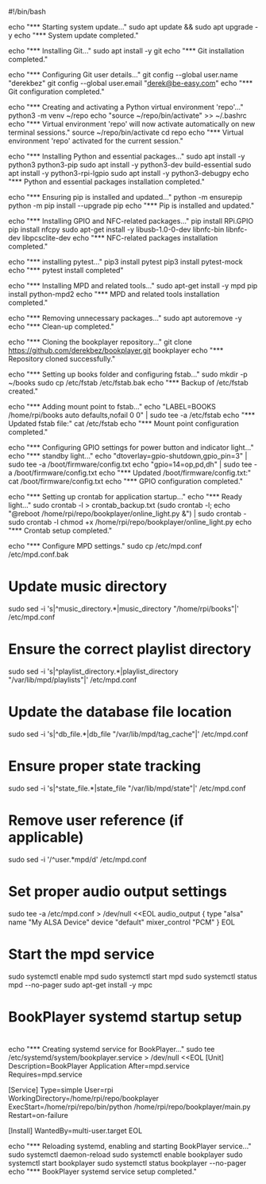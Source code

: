 #!/bin/bash

echo "*** Starting system update..."
sudo apt update && sudo apt upgrade -y
echo "*** System update completed."

echo "*** Installing Git..."
sudo apt install -y git
echo "*** Git installation completed."

echo "*** Configuring Git user details..."
git config --global user.name "derekbez"
git config --global user.email "derek@be-easy.com"
echo "*** Git configuration completed."

echo "*** Creating and activating a Python virtual environment 'repo'..."
python3 -m venv ~/repo
echo "source ~/repo/bin/activate" >> ~/.bashrc
echo "*** Virtual environment 'repo' will now activate automatically on new terminal sessions."
source ~/repo/bin/activate
cd repo
echo "*** Virtual environment 'repo' activated for the current session."

echo "*** Installing Python and essential packages..."
sudo apt install -y python3 python3-pip
sudo apt install -y python3-dev build-essential
sudo apt install -y python3-rpi-lgpio
sudo apt install -y python3-debugpy
echo "*** Python and essential packages installation completed."

echo "*** Ensuring pip is installed and updated..."
python -m ensurepip
python -m pip install --upgrade pip
echo "*** Pip is installed and updated."

echo "*** Installing GPIO and NFC-related packages..."
pip install RPi.GPIO
pip install nfcpy
sudo apt-get install -y libusb-1.0-0-dev libnfc-bin libnfc-dev libpcsclite-dev
echo "*** NFC-related packages installation completed."

echo "*** installing pytest..."
pip3 install pytest
pip3 install pytest-mock
echo "*** pytest install completed"

echo "*** Installing MPD and related tools..."
sudo apt-get install -y mpd
pip install python-mpd2
echo "*** MPD and related tools installation completed."

echo "*** Removing unnecessary packages..."
sudo apt autoremove -y
echo "*** Clean-up completed."

echo "*** Cloning the bookplayer repository..."
git clone https://github.com/derekbez/bookplayer.git bookplayer
echo "*** Repository cloned successfully."

echo "*** Setting up books folder and configuring fstab..."
sudo mkdir -p ~/books
sudo cp /etc/fstab /etc/fstab.bak
echo "*** Backup of /etc/fstab created."

echo "*** Adding mount point to fstab..."
echo "LABEL=BOOKS /home/rpi/books auto defaults,nofail 0 0" | sudo tee -a /etc/fstab
echo "*** Updated fstab file:"
cat /etc/fstab
echo "*** Mount point configuration completed."

echo "*** Configuring GPIO settings for power button and indicator light..."
echo "*** standby light..."
echo "dtoverlay=gpio-shutdown,gpio_pin=3" | sudo tee -a /boot/firmware/config.txt
echo "gpio=14=op,pd,dh" | sudo tee -a /boot/firmware/config.txt
echo "*** Updated /boot/firmware/config.txt:"
cat /boot/firmware/config.txt
echo "*** GPIO configuration completed."

echo "*** Setting up crontab for application startup..."
echo "*** Ready light..."
sudo crontab -l > crontab_backup.txt
(sudo crontab -l; echo "@reboot /home/rpi/repo/bookplayer/online_light.py &") | sudo crontab -
sudo crontab -l
chmod +x /home/rpi/repo/bookplayer/online_light.py
echo "*** Crontab setup completed."

echo "*** Configure MPD settings."
sudo cp /etc/mpd.conf /etc/mpd.conf.bak

# Update music directory
sudo sed -i 's|^music_directory.*|music_directory "/home/rpi/books"|' /etc/mpd.conf

# Ensure the correct playlist directory
sudo sed -i 's|^playlist_directory.*|playlist_directory "/var/lib/mpd/playlists"|' /etc/mpd.conf

# Update the database file location
sudo sed -i 's|^db_file.*|db_file "/var/lib/mpd/tag_cache"|' /etc/mpd.conf

# Ensure proper state tracking
sudo sed -i 's|^state_file.*|state_file "/var/lib/mpd/state"|' /etc/mpd.conf

# Remove user reference (if applicable)
sudo sed -i '/^user.*mpd/d' /etc/mpd.conf

# Set proper audio output settings
sudo tee -a /etc/mpd.conf > /dev/null <<EOL
audio_output {
    type            "alsa"
    name            "My ALSA Device"
    device          "default"
    mixer_control   "PCM"
}
EOL

# Start the mpd service
sudo systemctl enable mpd
sudo systemctl start mpd
sudo systemctl status mpd --no-pager
sudo apt-get install -y mpc



#
# BookPlayer systemd startup setup
#
echo "*** Creating systemd service for BookPlayer..."
sudo tee /etc/systemd/system/bookplayer.service > /dev/null <<EOL
[Unit]
Description=BookPlayer Application
After=mpd.service
Requires=mpd.service

[Service]
Type=simple
User=rpi
WorkingDirectory=/home/rpi/repo/bookplayer
ExecStart=/home/rpi/repo/bin/python /home/rpi/repo/bookplayer/main.py
Restart=on-failure

[Install]
WantedBy=multi-user.target
EOL

echo "*** Reloading systemd, enabling and starting BookPlayer service..."
sudo systemctl daemon-reload
sudo systemctl enable bookplayer
sudo systemctl start bookplayer
sudo systemctl status bookplayer --no-pager
echo "*** BookPlayer systemd service setup completed."


